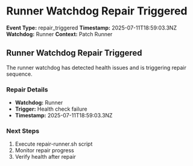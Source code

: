 # Runner Watchdog Repair Triggered

**Event Type:** repair_triggered
**Timestamp:** 2025-07-11T18:59:03.3NZ
**Watchdog:** Runner
**Context:** Patch Runner


## Runner Watchdog Repair Triggered

The runner watchdog has detected health issues and is triggering repair sequence.

### Repair Details
- **Watchdog:** Runner
- **Trigger:** Health check failure
- **Timestamp:** 2025-07-11T18:59:03.3NZ

### Next Steps
1. Execute repair-runner.sh script
2. Monitor repair progress
3. Verify health after repair


